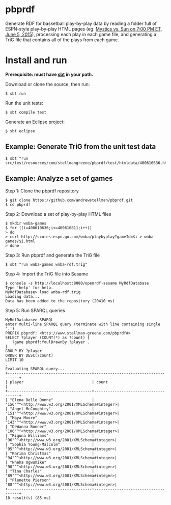 # pbprdf
Generate RDF for basketball play-by-play data by reading a folder full of ESPN-style play-by-play HTML pages (eg. [Mystics vs. Sun on 7:00 PM ET, June 5, 2015](http://scores.espn.go.com/wnba/playbyplay?gameId=400610636)), processing each play in each game file, and generating a TriG file that contains all of the plays from each game.

Install and run
===============

__Prerequisite: must have [sbt](http://www.scala-sbt.org/) in your path.__

Download or clone the source, then run:
```
$ sbt run 
```

Run the unit tests:
```
$ sbt compile test
```

Generate an Eclipse project:
```
$ sbt eclipse
```


Example: Generate TriG from the unit test data
------------------------------------------------
```
$ sbt "run src/test/resources/com/stellmangreene/pbprdf/test/htmldata/400610636.html"
```

Example: Analyze a set of games
-------------------------------

Step 1: Clone the pbprdf repository
```
$ git clone https://github.com/andrewstellman/pbprdf.git
$ cd pbprdf
```

Step 2: Download a set of play-by-play HTML files
```
$ mkdir wnba-games
$ for ((i=400610636;i<=400610811;i++))
> do
> curl http://scores.espn.go.com/wnba/playbyplay?gameId=$i > wnba-games/$i.html
> done
```

Step 3: Run pbprdf and generate the TriG file
```
$ sbt "run wnba-games wnba-rdf.trig"
```

Step 4: Import the TriG file into Sesame
```
$ console -s http://localhost:8080/openrdf-sesame MyRdfDatabase
Type 'help' for help.
MyRdfDatabase> load wnba-rdf.trig
Loading data...
Data has been added to the repository (20410 ms)
```

Step 5: Run SPARQL queries
```
MyRdfDatabase> SPARQL
enter multi-line SPARQL query (terminate with line containing single '.')
PREFIX pbprdf: <http://www.stellman-greene.com/pbprdf#>
SELECT ?player (COUNT(*) as ?count) {
   ?game pbprdf:foulDrawnBy ?player .
}
GROUP BY ?player
ORDER BY DESC(?count)
LIMIT 10
.
Evaluating SPARQL query...
+-------------------------------------+-------------------------------------+
| player                              | count                               |
+-------------------------------------+-------------------------------------+
| "Elena Delle Donne"                 | "156"^^<http://www.w3.org/2001/XMLSchema#integer>|
| "Angel McCoughtry"                  | "151"^^<http://www.w3.org/2001/XMLSchema#integer>|
| "Maya Moore"                        | "143"^^<http://www.w3.org/2001/XMLSchema#integer>|
| "DeWanna Bonner"                    | "106"^^<http://www.w3.org/2001/XMLSchema#integer>|
| "Riquna Williams"                   | "96"^^<http://www.w3.org/2001/XMLSchema#integer>|
| "Sophia Young-Malcolm"              | "95"^^<http://www.w3.org/2001/XMLSchema#integer>|
| "Karima Christmas"                  | "94"^^<http://www.w3.org/2001/XMLSchema#integer>|
| "Nneka Ogwumike"                    | "90"^^<http://www.w3.org/2001/XMLSchema#integer>|
| "Tina Charles"                      | "89"^^<http://www.w3.org/2001/XMLSchema#integer>|
| "Plenette Pierson"                  | "88"^^<http://www.w3.org/2001/XMLSchema#integer>|
+-------------------------------------+-------------------------------------+
10 result(s) (85 ms)
```
